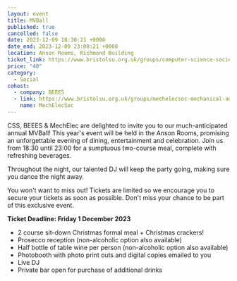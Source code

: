 ```yaml
---
layout: event
title: MVBall
published: true
cancelled: false
date: 2023-12-09 18:30:21 +0000
date_end: 2023-12-09 23:00:21 +0000
location: Anson Rooms, Richmond Building
ticket_link: https://www.bristolsu.org.uk/groups/computer-science-society-22c3/events/mvball-74f1
price: "40"
category:
  - Social
cohost:
  - company: BEEES
  - link: https://www.bristolsu.org.uk/groups/mechelecsoc-mechanical-and-electrical-engineering-society-fe33
    name: MechElecSoc
---
```

CSS, BEEES & MechElec are delighted to invite you to our 
much-anticipated annual MVBall! This year's event will be held in the 
Anson Rooms, promising an unforgettable evening of dining, entertainment
 and celebration. Join us from 18:30 until 23:00 for a sumptuous 
two-course meal, complete with refreshing beverages.

Throughout the night, our talented DJ will keep the party going, making sure you dance the night away.

You won't want to miss out! Tickets are limited so we encourage you 
to secure your tickets as soon as possible. Don't miss your chance to be
 part of this exclusive event.

**Ticket Deadline: Friday 1 December 2023**

- 2 course sit-down Christmas formal meal + Christmas crackers!
- Prosecco reception (non-alcoholic option also available)
- Half bottle of table wine per person (non-alcoholic option also available)
- Photobooth with photo print outs and digital copies emailed to you
- Live DJ
- Private bar open for purchase of additional drinks




